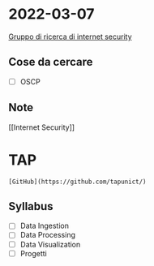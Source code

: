 # 2022-03-07
[Gruppo di ricerca di internet security](https://nas.dmi.unict.it/)
## Cose da cercare
- [ ] OSCP

## Note
[[Internet Security]]
# TAP
```ad-def Risorse
[GitHub](https://github.com/tapunict/)
```
## Syllabus
- [ ] Data Ingestion
- [ ] Data Processing
- [ ] Data Visualization
- [ ] Progetti
